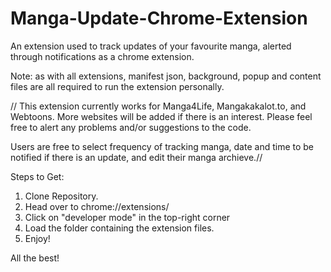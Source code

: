 # Manga-Update-Chrome-Extension
An extension used to track updates of your favourite manga, alerted through notifications as a chrome extension.

Note: as with all extensions, manifest json, background, popup and content files are all required to run the extension personally.

// This extension currently works for Manga4Life, Mangakakalot.to, and Webtoons. More websites will be added if there is an interest.
Please feel free to alert any problems and/or suggestions to the code.

Users are free to select frequency of tracking manga, date and time to be notified if there is an update, and edit their manga archieve.//

Steps to Get:
1. Clone Repository.
3. Head over to chrome://extensions/
4. Click on "developer mode" in the top-right corner
5. Load the folder containing the extension files.
6. Enjoy!

All the best!

